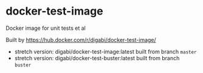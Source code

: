 # docker-test-image
Docker image for unit tests et al

Built by https://hub.docker.com/r/digabi/docker-test-image/

* stretch version: digabi/docker-test-image:latest built from branch `master`
* stretch version: digabi/docker-test-buster:latest built from branch `buster`
